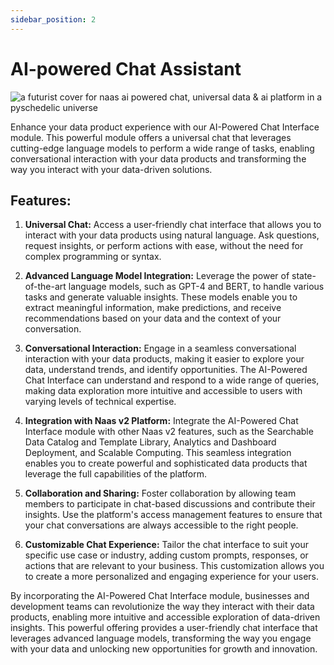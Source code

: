 ```yaml
---
sidebar_position: 2
---
```


# AI-powered Chat Assistant

![a futurist cover for naas ai powered chat, universal data & ai platform in a pyschedelic universe](https://media.discordapp.net/attachments/1084579666175729694/1107825334868529252/jeymassa_a_futurist_cover_for_naas_ai_powered_chat_engine_unive_69bf5a4c-b2cc-4b8a-ac10-b0dbc12bd27f.png?width=2180&height=1246)

Enhance your data product experience with our AI-Powered Chat Interface module. This powerful module offers a universal chat that leverages cutting-edge language models to perform a wide range of tasks, enabling conversational interaction with your data products and transforming the way you interact with your data-driven solutions.

## Features:

1.  **Universal Chat:** Access a user-friendly chat interface that allows you to interact with your data products using natural language. Ask questions, request insights, or perform actions with ease, without the need for complex programming or syntax.
    
2.  **Advanced Language Model Integration:** Leverage the power of state-of-the-art language models, such as GPT-4 and BERT, to handle various tasks and generate valuable insights. These models enable you to extract meaningful information, make predictions, and receive recommendations based on your data and the context of your conversation.
    
3.  **Conversational Interaction:** Engage in a seamless conversational interaction with your data products, making it easier to explore your data, understand trends, and identify opportunities. The AI-Powered Chat Interface can understand and respond to a wide range of queries, making data exploration more intuitive and accessible to users with varying levels of technical expertise.
    
4.  **Integration with Naas v2 Platform:** Integrate the AI-Powered Chat Interface module with other Naas v2 features, such as the Searchable Data Catalog and Template Library, Analytics and Dashboard Deployment, and Scalable Computing. This seamless integration enables you to create powerful and sophisticated data products that leverage the full capabilities of the platform.
    
5.  **Collaboration and Sharing:** Foster collaboration by allowing team members to participate in chat-based discussions and contribute their insights. Use the platform's access management features to ensure that your chat conversations are always accessible to the right people.
    
6.  **Customizable Chat Experience:** Tailor the chat interface to suit your specific use case or industry, adding custom prompts, responses, or actions that are relevant to your business. This customization allows you to create a more personalized and engaging experience for your users.
    

By incorporating the AI-Powered Chat Interface module, businesses and development teams can revolutionize the way they interact with their data products, enabling more intuitive and accessible exploration of data-driven insights. This powerful offering provides a user-friendly chat interface that leverages advanced language models, transforming the way you engage with your data and unlocking new opportunities for growth and innovation.